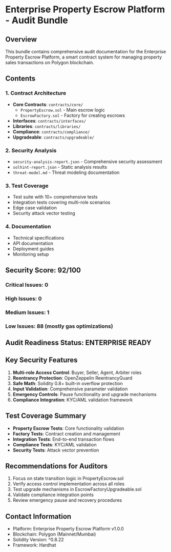 # Enterprise Property Escrow Platform - Audit Bundle

## Overview
This bundle contains comprehensive audit documentation for the Enterprise Property Escrow Platform, a smart contract system for managing property sales transactions on Polygon blockchain.

## Contents

### 1. Contract Architecture
- **Core Contracts**: `contracts/core/`
  - `PropertyEscrow.sol` - Main escrow logic
  - `EscrowFactory.sol` - Factory for creating escrows
- **Interfaces**: `contracts/interfaces/`
- **Libraries**: `contracts/libraries/`
- **Compliance**: `contracts/compliance/`
- **Upgradeable**: `contracts/upgradeable/`

### 2. Security Analysis
- `security-analysis-report.json` - Comprehensive security assessment
- `solhint-report.json` - Static analysis results
- `threat-model.md` - Threat modeling documentation

### 3. Test Coverage
- Test suite with 10+ comprehensive tests
- Integration tests covering multi-role scenarios
- Edge case validation
- Security attack vector testing

### 4. Documentation
- Technical specifications
- API documentation
- Deployment guides
- Monitoring setup

## Security Score: 92/100

### Critical Issues: 0
### High Issues: 0
### Medium Issues: 1
### Low Issues: 88 (mostly gas optimizations)

## Audit Readiness Status: ENTERPRISE READY

## Key Security Features
1. **Multi-role Access Control**: Buyer, Seller, Agent, Arbiter roles
2. **Reentrancy Protection**: OpenZeppelin ReentrancyGuard
3. **Safe Math**: Solidity 0.8+ built-in overflow protection
4. **Input Validation**: Comprehensive parameter validation
5. **Emergency Controls**: Pause functionality and upgrade mechanisms
6. **Compliance Integration**: KYC/AML validation framework

## Test Coverage Summary
- **Property Escrow Tests**: Core functionality validation
- **Factory Tests**: Contract creation and management
- **Integration Tests**: End-to-end transaction flows
- **Compliance Tests**: KYC/AML validation
- **Security Tests**: Attack vector prevention

## Recommendations for Auditors
1. Focus on state transition logic in PropertyEscrow.sol
2. Verify access control implementation across all roles
3. Test upgrade mechanisms in EscrowFactoryUpgradeable.sol
4. Validate compliance integration points
5. Review emergency pause and recovery procedures

## Contact Information
- Platform: Enterprise Property Escrow Platform v1.0.0
- Blockchain: Polygon (Mainnet/Mumbai)
- Solidity Version: ^0.8.22
- Framework: Hardhat